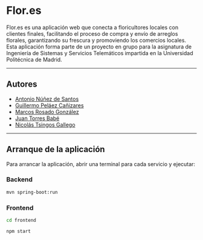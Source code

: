 # **Flor.es**

Flor.es es una aplicación web que conecta a floricultores locales con clientes finales, facilitando el proceso de compra y envío de arreglos florales, garantizando su frescura y promoviendo los comercios locales. Esta aplicación forma parte de un proyecto en grupo para la asignatura de Ingeniería de Sistemas y Servicios Telemáticos impartida en la Universidad Politécnica de Madrid.

---

## **Autores**

- [Antonio Núñez de Santos](https://github.com/aanunnezz)
- [Guillermo Peláez Cañizares](https://github.com/Guillepc)
- [Marcos Rosado González](https://github.com/marcoos-rg)
- [Juan Torres Babé](https://github.com/jutoba)
- [Nicolás Tsingos Gallego](https://github.com/nikotg12)

---

## **Arranque de la aplicación**
Para arrancar la aplicación, abrir una terminal para cada servicio y ejecutar:

### **Backend**
```bash
mvn spring-boot:run
```

### **Frontend**
```bash
cd frontend

npm start
```
